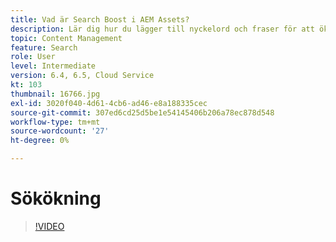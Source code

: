 ```yaml
---
title: Vad är Search Boost i AEM Assets?
description: Lär dig hur du lägger till nyckelord och fraser för att öka sökrelevansen för en resurs i Adobe Experience Manager.
topic: Content Management
feature: Search
role: User
level: Intermediate
version: 6.4, 6.5, Cloud Service
kt: 103
thumbnail: 16766.jpg
exl-id: 3020f040-4d61-4cb6-ad46-e8a188335cec
source-git-commit: 307ed6cd25d5be1e54145406b206a78ec878d548
workflow-type: tm+mt
source-wordcount: '27'
ht-degree: 0%

---
```


# Sökökning

>[!VIDEO](https://video.tv.adobe.com/v/16766/?quality=12&learn=on)
